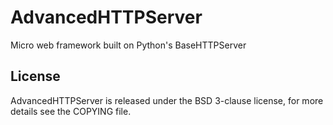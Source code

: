 # AdvancedHTTPServer
Micro web framework built on Python's BaseHTTPServer

## License

AdvancedHTTPServer is released under the BSD 3-clause license, for more details see
the COPYING file.
